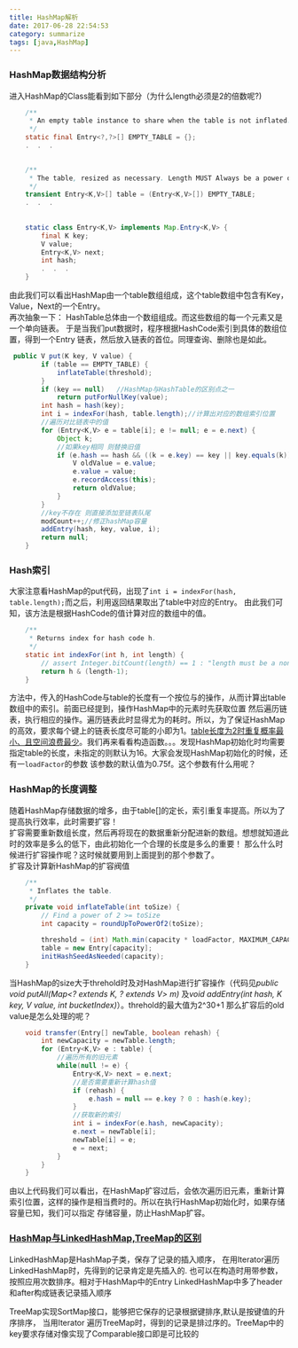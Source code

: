 ```yaml
---
title: HashMap解析
date: 2017-06-28 22:54:53
category: summarize
tags: [java,HashMap]
---
```


### HashMap数据结构分析
进入HashMap的Class能看到如下部分（为什么length必须是2的倍数呢?)    
    
```java
    /**
     * An empty table instance to share when the table is not inflated.
     */
    static final Entry<?,?>[] EMPTY_TABLE = {};
    .  .  .
    

    /**
     * The table, resized as necessary. Length MUST Always be a power of two.
     */
    transient Entry<K,V>[] table = (Entry<K,V>[]) EMPTY_TABLE;
    .  .  .
    
    
    static class Entry<K,V> implements Map.Entry<K,V> {
        final K key;
        V value;
        Entry<K,V> next;
        int hash;
        .  .  .
    }

```      

由此我们可以看出HashMap由一个table数组组成，这个table数组中包含有Key，Value，Next的一个Entry。    
再次抽象一下：
HashTable总体由一个数组组成。而这些数组的每一个元素又是一个单向链表。
于是当我们put数据时，程序根据HashCode索引到具体的数组位置，得到一个Entry 链表，然后放入链表的首位。同理查询、删除也是如此。    

```java
 public V put(K key, V value) {
        if (table == EMPTY_TABLE) {
            inflateTable(threshold);
        }
        if (key == null)   //HashMap与HashTable的区别点之一
            return putForNullKey(value);
        int hash = hash(key);
        int i = indexFor(hash, table.length);//计算出对应的数组索引位置
        //遍历对比链表中的值
        for (Entry<K,V> e = table[i]; e != null; e = e.next) {
            Object k;
            //如果key相同 则替换旧值
            if (e.hash == hash && ((k = e.key) == key || key.equals(k))) {
                V oldValue = e.value;
                e.value = value;
                e.recordAccess(this);
                return oldValue;
            }
        }
        //key不存在 则直接添加至链表队尾
        modCount++;//修正hashMap容量
        addEntry(hash, key, value, i);
        return null;
    }
```      


### Hash索引
  大家注意看HashMap的put代码，出现了`int i = indexFor(hash, table.length);`而之后，利用返回结果取出了table中对应的Entry。
由此我们可知，该方法是根据HashCode的值计算对应的数组中的值。    

```java
    /**
     * Returns index for hash code h.
     */
    static int indexFor(int h, int length) {
        // assert Integer.bitCount(length) == 1 : "length must be a non-zero power of 2";
        return h & (length-1);
    }

```     
  方法中，传入的HashCode与table的长度有一个按位与的操作，从而计算出table数组中的索引。前面已经提到，操作HashMap中的元素时先获取位置
然后遍历链表，执行相应的操作。遍历链表此时显得尤为的耗时。所以，为了保证HashMap的高效，要求每个键上的链表长度尽可能的小即为1。[table长度为2时重复概率最小、且空间浪费最少](http://stackoverflow.com/questions/22935616/why-hash-method-in-hashmap)。我们再来看看构造函数。。。发现HashMap初始化时均需要指定table的长度，未指定的则默认为16。大家会发现HashMap初始化的时候，还有一`loadFactor`的参数
该参数的默认值为0.75f。这个参数有什么用呢？

### HashMap的长度调整
随着HashMap存储数据的增多，由于table[]的定长，索引重复率提高。所以为了提高执行效率，此时需要扩容！    
扩容需要重新数组长度，然后再将现在的数据重新分配进新的数组。想想就知道此时的效率是多么的低下，由此初始化一个合理的长度是多么的重要！
那么什么时候进行扩容操作呢？这时候就要用到上面提到的那个参数了。    
扩容及计算新HashMap的扩容阀值    
    
```java    
    /**
     * Inflates the table.
     */
    private void inflateTable(int toSize) {
        // Find a power of 2 >= toSize
        int capacity = roundUpToPowerOf2(toSize);

        threshold = (int) Math.min(capacity * loadFactor, MAXIMUM_CAPACITY + 1);
        table = new Entry[capacity];
        initHashSeedAsNeeded(capacity);
    }

```      

当HashMap的size大于threhold时及对HashMap进行扩容操作（代码见*public void putAll(Map<? extends K, ? extends V> m)*
及*void addEntry(int hash, K key, V value, int bucketIndex)*）。threhold的最大值为2^30+1
那么扩容后的old value是怎么处理的呢？  

```java
    void transfer(Entry[] newTable, boolean rehash) {
        int newCapacity = newTable.length;
        for (Entry<K,V> e : table) {
            //遍历所有的旧元素
            while(null != e) {
                Entry<K,V> next = e.next;
                //是否需要重新计算hash值
                if (rehash) {
                    e.hash = null == e.key ? 0 : hash(e.key);
                }
                //获取新的索引
                int i = indexFor(e.hash, newCapacity);
                e.next = newTable[i];
                newTable[i] = e;
                e = next;
            }
        }
    }
```  

由以上代码我们可以看出，在HashMap扩容过后，会依次遍历旧元素，重新计算索引位置，这样的操作是相当费时的。所以在执行HashMap初始化时，如果存储容量已知，我们可以指定
存储容量，防止HashMap扩容。  
  
### [HashMap与LinkedHashMap,TreeMap的区别](http://www.geeksforgeeks.org/differences-treemap-hashmap-linkedhashmap-java/)
 
 LinkedHashMap是HashMap子类，保存了记录的插入顺序，
 在用Iterator遍历LinkedHashMap时，先得到的记录肯定是先插入的.
 也可以在构造时用带参数，按照应用次数排序。相对于HashMap中的Entry LinkedHashMap中多了header和after构成链表记录插入顺序  
 
 TreeMap实现SortMap接口，能够把它保存的记录根据键排序,默认是按键值的升序排序，
 当用Iterator 遍历TreeMap时，得到的记录是排过序的。TreeMap中的key要求存储对像实现了Comparable接口即是可比较的
 
 

